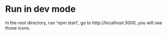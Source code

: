 # Run in dev mode
in the root directory, run 'npm start', go to http://localhost:3000, you will see those icons.
